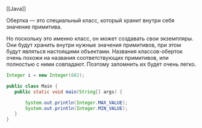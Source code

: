 [[Java]]

Обертка — это специальный класс, который хранит внутри себя значение примитива.

Но поскольку это именно класс, он может создавать свои экземпляры. Они будут хранить внутри нужные значения примитивов, при этом будут являться настоящими объектами. Названия классов-оберток очень похожи на названия соответствующих примитивов, или полностью с ними совпадают. Поэтому запомнить их будет очень легко.

```java
Integer i = new Integer(682);
```


```java
public class Main {
   public static void main(String[] args) {

       System.out.println(Integer.MAX_VALUE);
       System.out.println(Integer.MIN_VALUE);
   }
}
```
